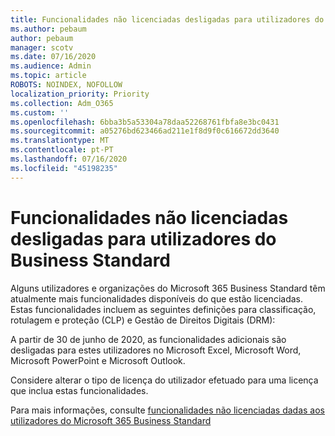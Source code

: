 ```yaml
---
title: Funcionalidades não licenciadas desligadas para utilizadores do Business Standard
ms.author: pebaum
author: pebaum
manager: scotv
ms.date: 07/16/2020
ms.audience: Admin
ms.topic: article
ROBOTS: NOINDEX, NOFOLLOW
localization_priority: Priority
ms.collection: Adm_O365
ms.custom: ''
ms.openlocfilehash: 6bba3b5a53304a78daa52268761fbfa8e3bc0431
ms.sourcegitcommit: a05276bd623466ad211e1f8d9f0c616672dd3640
ms.translationtype: MT
ms.contentlocale: pt-PT
ms.lasthandoff: 07/16/2020
ms.locfileid: "45198235"
---
```

# <a name="unlicensed-features-turned-off-for-business-standard-users"></a>Funcionalidades não licenciadas desligadas para utilizadores do Business Standard

Alguns utilizadores e organizações do Microsoft 365 Business Standard têm atualmente mais funcionalidades disponíveis do que estão licenciadas. Estas funcionalidades incluem as seguintes definições para classificação, rotulagem e proteção (CLP) e Gestão de Direitos Digitais (DRM):
    
A partir de 30 de junho de 2020, as funcionalidades adicionais são desligadas para estes utilizadores no Microsoft Excel, Microsoft Word, Microsoft PowerPoint e Microsoft Outlook.

Considere alterar o tipo de licença do utilizador efetuado para uma licença que inclua estas funcionalidades. 

Para mais informações, consulte [funcionalidades não licenciadas dadas aos utilizadores do Microsoft 365 Business Standard](https://support.microsoft.com/help/4568654/extra-features-to-be-turned-off-for-microsoft-365-business-standard?preview)